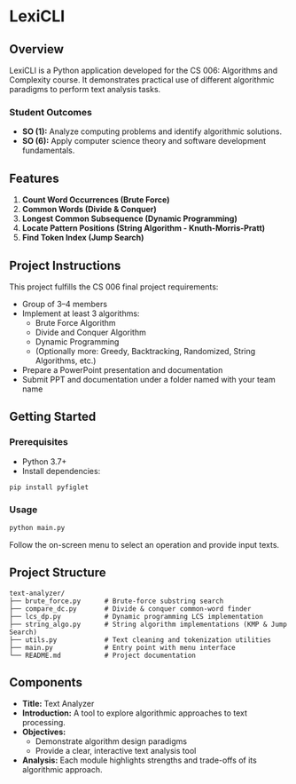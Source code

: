 # LexiCLI

## Overview

LexiCLI is a Python application developed for the CS 006: Algorithms and Complexity course. It demonstrates practical use of different algorithmic paradigms to perform text analysis tasks.

### Student Outcomes

- **SO (1):** Analyze computing problems and identify algorithmic solutions.
- **SO (6):** Apply computer science theory and software development fundamentals.

## Features

1. **Count Word Occurrences (Brute Force)**
2. **Common Words (Divide & Conquer)**
3. **Longest Common Subsequence (Dynamic Programming)**
4. **Locate Pattern Positions (String Algorithm - Knuth-Morris-Pratt)**
5. **Find Token Index (Jump Search)**

## Project Instructions

This project fulfills the CS 006 final project requirements:

- Group of 3–4 members
- Implement at least 3 algorithms:
  - Brute Force Algorithm
  - Divide and Conquer Algorithm
  - Dynamic Programming
  - (Optionally more: Greedy, Backtracking, Randomized, String Algorithms, etc.)
- Prepare a PowerPoint presentation and documentation
- Submit PPT and documentation under a folder named with your team name

## Getting Started

### Prerequisites

- Python 3.7+
- Install dependencies:

```
pip install pyfiglet
```

### Usage

```bash
python main.py
```

Follow the on-screen menu to select an operation and provide input texts.

## Project Structure

```
text-analyzer/
├── brute_force.py      # Brute-force substring search
├── compare_dc.py       # Divide & conquer common-word finder
├── lcs_dp.py           # Dynamic programming LCS implementation
├── string_algo.py      # String algorithm implementations (KMP & Jump Search)
├── utils.py            # Text cleaning and tokenization utilities
├── main.py             # Entry point with menu interface
└── README.md           # Project documentation
```

## Components

- **Title:** Text Analyzer
- **Introduction:** A tool to explore algorithmic approaches to text processing.
- **Objectives:**
  - Demonstrate algorithm design paradigms
  - Provide a clear, interactive text analysis tool
- **Analysis:** Each module highlights strengths and trade-offs of its algorithmic approach.
